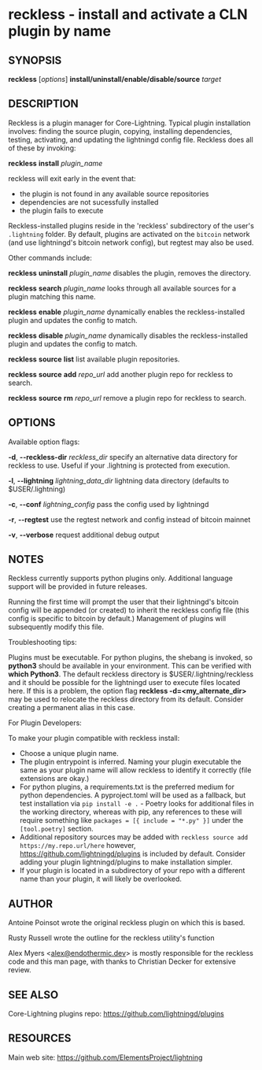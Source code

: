 reckless - install and activate a CLN plugin by name
====================================================

SYNOPSIS
--------

**reckless** [*options*] **install/uninstall/enable/disable/source** *target*

DESCRIPTION
-----------

Reckless is a plugin manager for Core-Lightning. Typical plugin
installation involves: finding the source plugin, copying,
installing dependencies, testing, activating, and updating the
lightningd config file. Reckless does all of these by invoking:

**reckless** **install** *plugin\_name*

reckless will exit early in the event that:

- the plugin is not found in any available source repositories
- dependencies are not sucessfully installed
- the plugin fails to execute

Reckless-installed plugins reside in the 'reckless' subdirectory
of the user's `.lightning` folder. By default, plugins are activated
on the `bitcoin` network (and use lightningd's bitcoin network
config), but regtest may also be used.

Other commands include:

**reckless** **uninstall** *plugin\_name*
	disables the plugin, removes the directory.

**reckless** **search** *plugin\_name*
	looks through all available sources for a plugin matching
	this name.

**reckless** **enable** *plugin\_name*
	dynamically enables the reckless-installed plugin and updates
	the config to match.

**reckless** **disable** *plugin\_name*
	dynamically disables the reckless-installed plugin and updates
	the config to match.

**reckless** **source** **list**
	list available plugin repositories.

**reckless** **source** **add** *repo\_url*
	add another plugin repo for reckless to search.

**reckless** **source** **rm** *repo\_url*
	remove a plugin repo for reckless to search.

OPTIONS
-------

Available option flags:

**-d**, **--reckless-dir** *reckless\_dir*
	specify an alternative data directory for reckless to use.
	Useful if your .lightning is protected from execution.

**-l**, **--lightning** *lightning\_data\_dir*
	lightning data directory (defaults to $USER/.lightning)

**-c**, **--conf** *lightning\_config*
	pass the config used by lightningd

**-r**, **--regtest**
	use the regtest network and config instead of bitcoin mainnet

**-v**, **--verbose**
	request additional debug output

NOTES
-----

Reckless currently supports python plugins only. Additional language
support will be provided in future releases.

Running the first time will prompt the user that their lightningd's
bitcoin config will be appended (or created) to inherit the reckless
config file (this config is specific to bitcoin by default.)
Management of plugins will subsequently modify this file.


Troubleshooting tips:

Plugins must be executable. For python plugins, the shebang is
invoked, so **python3** should be available in your environment. This
can be verified with **which Python3**. The default reckless directory
is $USER/.lightning/reckless and it should be possible for the
lightningd user to execute files located here. If this is a problem,
the option flag **reckless -d=<my\_alternate\_dir>** may be used to
relocate the reckless directory from its default. Consider creating a
permanent alias in this case.

For Plugin Developers:

To make your plugin compatible with reckless install:

- Choose a unique plugin name.
- The plugin entrypoint is inferred. Naming your plugin executable
    the same as your plugin name will allow reckless to identify it
    correctly (file extensions are okay.)
- For python plugins, a requirements.txt is the preferred medium for
    python dependencies. A pyproject.toml will be used as a fallback,
    but test installation via `pip install -e .` - Poetry looks for
    additional files in the working directory, whereas with pip, any
    references to these will require something like
    `packages = [{ include = "*.py" }]` under the `[tool.poetry]`
    section.
- Additional repository sources may be added with
    `reckless source add https://my.repo.url/here` however,
    https://github.com/lightningd/plugins is included by default.
    Consider adding your plugin lightningd/plugins to make
    installation simpler.
- If your plugin is located in a subdirectory of your repo with a
    different name than your plugin, it will likely be overlooked.

AUTHOR
------

Antoine Poinsot wrote the original reckless plugin on which this is
based.

Rusty Russell wrote the outline for the reckless utility's function

Alex Myers <<alex@endothermic.dev>> is mostly responsible for the
reckless code and this man page, with thanks to Christian Decker for
extensive review.

SEE ALSO
--------

Core-Lightning plugins repo: <https://github.com/lightningd/plugins>

RESOURCES
---------

Main web site: <https://github.com/ElementsProject/lightning>
